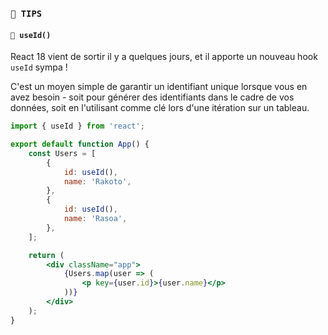 ### `🔵 TIPS`

#### `📌 useId()`

React 18 vient de sortir il y a quelques jours, et il apporte un nouveau hook `useId` sympa !

C'est un moyen simple de garantir un identifiant unique lorsque vous en avez besoin - soit pour générer des identifiants dans le cadre de vos données, soit en l'utilisant comme clé lors d'une itération sur un tableau.

```jsx
import { useId } from 'react';

export default function App() {
	const Users = [
		{
			id: useId(),
			name: 'Rakoto',
		},
		{
			id: useId(),
			name: 'Rasoa',
		},
	];

	return (
		<div className="app">
			{Users.map(user => (
				<p key={user.id}>{user.name}</p>
			))}
		</div>
	);
}
```
